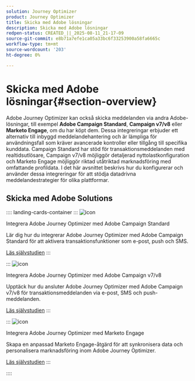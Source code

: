 ```yaml
---
solution: Journey Optimizer
product: Journey Optimizer
title: Skicka med Adobe lösningar
description: Skicka med Adobe lösningar
redpen-status: CREATED_||_2025-08-11_21-17-09
source-git-commit: e8b71a7efe1ca05a33bc6f33253900a58fa6665c
workflow-type: tm+mt
source-wordcount: '203'
ht-degree: 0%

---
```



# Skicka med Adobe lösningar{#section-overview}

Adobe Journey Optimizer kan också skicka meddelanden via andra Adobe-lösningar, till exempel **Adobe Campaign Standard**, **Campaign v7/v8** eller **Marketo Engage**, om du har köpt dem. Dessa integreringar erbjuder ett alternativ till inbyggd meddelandehantering och är lämpliga för användningsfall som kräver avancerade kontroller eller tillgång till specifika kunddata. Campaign Standard har stöd för transaktionsmeddelanden med realtidsutlösare, Campaign v7/v8 möjliggör detaljerad nyttolastkonfiguration och Marketo Engage möjliggör riktad utåtriktad marknadsföring med omfattande profildata. I det här avsnittet beskrivs hur du konfigurerar och använder dessa integreringar för att stödja datadrivna meddelandestrategier för olika plattformar.

## Skicka med Adobe Solutions

:::: landing-cards-container
:::
![icon](https://cdn.experienceleague.adobe.com/icons/puzzle-piece.svg?lang=sv-SE)

Integrera Adobe Journey Optimizer med Adobe Campaign Standard

Lär dig hur du integrerar Adobe Journey Optimizer med Adobe Campaign Standard för att aktivera transaktionsfunktioner som e-post, push och SMS.

[Läs självstudien](../using/action/acs-action.md)
:::

:::
![icon](https://cdn.experienceleague.adobe.com/icons/puzzle-piece.svg?lang=sv-SE)

Integrera Adobe Journey Optimizer med Adobe Campaign v7/v8

Upptäck hur du ansluter Adobe Journey Optimizer med Adobe Campaign v7/v8 för transaktionsmeddelanden via e-post, SMS och push-meddelanden.

[Läs självstudien](../using/action/acc-action.md)
:::

:::
![icon](https://cdn.experienceleague.adobe.com/icons/puzzle-piece.svg?lang=sv-SE)

Integrera Adobe Journey Optimizer med Marketo Engage

Skapa en anpassad Marketo Engage-åtgärd för att synkronisera data och personalisera marknadsföring inom Adobe Journey Optimizer.

[Läs självstudien](../using/action/marketo-engage.md)
:::

::::

